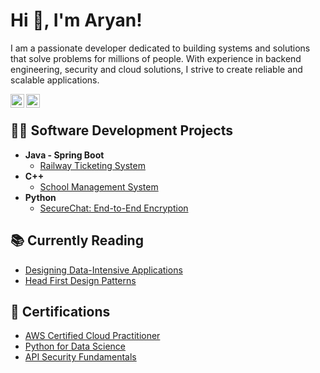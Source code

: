 <h1>Hi 👋, I'm Aryan! </h1>
<p>I am a passionate developer dedicated to building systems and solutions that solve problems for millions of people. With experience in backend engineering, security and cloud solutions, I strive to create reliable and scalable applications.</p>

[<img align="left" alt="Aryan Pandey | Email" width="22px" src="https://cdn.jsdelivr.net/npm/simple-icons@v3/icons/gmail.svg" />][gmail]
[<img align="left" alt="JoshMadakor | LinkedIn" width="22px" src="https://cdn.jsdelivr.net/npm/simple-icons@v3/icons/linkedin.svg" />][linkedin]

[gmail]: mailto:aryanpandey048@gmail.com
[linkedin]: https://www.linkedin.com/in/aryan-pandey-9857a3119
<br/>

<h2>👨‍💻 Software Development Projects</h2>

- <b>Java - Spring Boot</b>
  - [Railway Ticketing System](https://github.com/rickyssj2/SoT-Railway-Ticketing-System)
- <b>C++</b>
  - [School Management System](https://github.com/rickyssj2/School-Mananegment-System)
- <b>Python</b>
  - [SecureChat: End-to-End Encryption](https://github.com/rickyssj2/SecureChat)

<h2>📚 Currently Reading</h2>

- [Designing Data-Intensive Applications](https://dataintensive.net/)
- [Head First Design Patterns](https://www.oreilly.com/library/view/head-first-design/9781492077992/)

<h2>📜 Certifications</h2> 

- <a href="https://www.credly.com/badges/b2951add-9785-4a32-8419-9979cbe06ce9/public_url">AWS Certified Cloud Practitioner</a>
- <a href="https://www.credly.com/badges/daaa841f-5ab7-4615-9699-99325d2a5447/public_url">Python for Data Science</a>
- <a href="https://www.credly.com/badges/8c26e411-f15f-4ecc-b5b3-92809e62a9a9/public_url">API Security Fundamentals</a>





